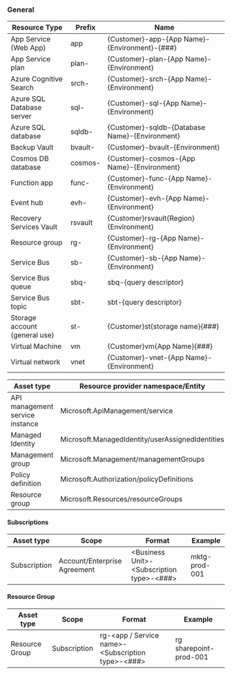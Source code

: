   

### General ###

| Resource Type | Prefix | Name |
| --- | ---  | ---|
| App Service (Web App) | app | {Customer}-app-{App Name}-{Environment}-{###} |
| App Service plan | plan- | {Customer}-plan-{App Name}-{Environment} |
| Azure Cognitive Search | srch- | {Customer}-srch-{App Name}-{Environment} |
| Azure SQL Database server | sql- | {Customer}-sql-{App Name}-{Environment} |
| Azure SQL database | sqldb- | {Customer}-sqldb-{Database Name}-{Environment} |
| Backup Vault | bvault- | {Customer}-bvault-{Environment} |
| Cosmos DB database | cosmos- | {Customer}-cosmos-{App Name}-{Environment} |
| Function app | func- | {Customer}-func-{App Name}-{Environment} |
| Event hub | evh- | {Customer}-evh-{App Name}-{Environment} |
| Recovery Services Vault | rsvault | {Customer}rsvault{Region}{Environment} |
| Resource group | rg- | {Customer}-rg-{App Name}-{Environment} |
| Service Bus | sb- | {Customer}-sb-{App Name}-{Environment} |
| Service Bus queue | sbq- | sbq-{query descriptor} |
| Service Bus topic | sbt- | sbt-{query descriptor} |
| Storage account (general use) | st- | {Customer}st{storage name}{###} |
| Virtual Machine | vm | {Customer}vm{App Name}{###} |
| Virtual network | vnet | {Customer}-vnet-{App Name}-{Environment} |
   

| Asset type | Resource provider namespace/Entity |  Abbreviation |
| --- | --- | --- |
| API management service instance | Microsoft.ApiManagement/service | apim- | 
| Managed Identity | Microsoft.ManagedIdentity/userAssignedIdentities | id- |
| Management group | Microsoft.Management/managementGroups | mg- |
| Policy definition | Microsoft.Authorization/policyDefinitions | policy- |
| Resource group | Microsoft.Resources/resourceGroups | rg- |

#### Subscriptions ####
| Asset type | Scope | Format | Example |
| --- | --- | --- | --- |
| Subscription | Account/Enterprise Agreement | \<Business Unit>-\<Subscription type>-\<###> | mktg-prod-001 |

#### Resource Group ####

| Asset type | Scope | Format | Example |
| --- | --- | --- | --- |
| Resource Group | Subscription | rg-\<app  /  Service name>-\<Subscription type>-\<###> | rg sharepoint-prod-001 |


